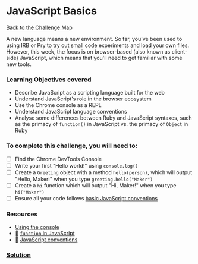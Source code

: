 # JavaScript Basics

[Back to the Challenge Map](0_challenge_map.md)

A new language means a new environment. So far, you've been used to using IRB or Pry to try out small code experiments and load your own files. However, this week, the focus is on browser-based (also known as client-side) JavaScript, which means that you'll need to get familiar with some new tools.

### Learning Objectives covered
- Describe JavaScript as a scripting language built for the web
- Understand JavaScript's role in the browser ecosystem
- Use the Chrome console as a REPL
- Understand JavaScript language conventions
- Analyse some differences between Ruby and JavaScript syntaxes, such as the primacy of `function()` in JavaScript vs. the primacy of `Object` in Ruby

### To complete this challenge, you will need to:

- [ ] Find the Chrome DevTools Console
- [ ] Write your first "Hello world!" using `console.log()`
- [ ] Create a `Greeting` object with a method `hello(person)`, which will output "Hello, Maker!" when you type `greeting.hello("Maker")`
- [ ] Create a `hi` function which will output "Hi, Maker!" when you type `hi("Maker")`
- [ ] Ensure all your code follows [basic JavaScript conventions](/pills/js_conventions.md)

### Resources
- [Using the console](https://developers.google.com/web/tools/javascript/console/index?hl=en)
- :pill: [`function` in JavaScript](/pills/js_functions.md)
- :pill: [JavaScript conventions](/pills/js_conventions.md)

### [Solution](solutions/1.md)

